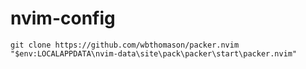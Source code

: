 # nvim-config
```git clone https://github.com/wbthomason/packer.nvim "$env:LOCALAPPDATA\nvim-data\site\pack\packer\start\packer.nvim"```
